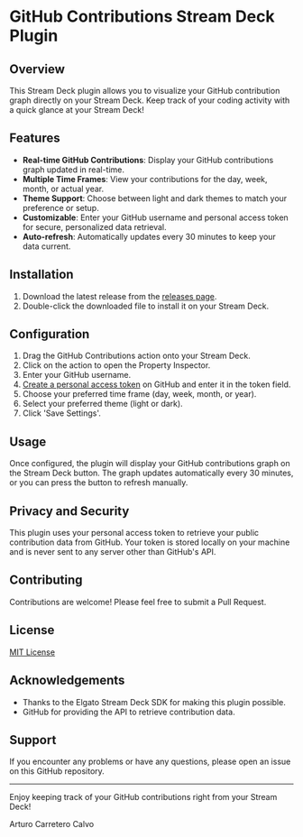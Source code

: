 # GitHub Contributions Stream Deck Plugin

## Overview

This Stream Deck plugin allows you to visualize your GitHub contribution graph directly on your Stream Deck. Keep track of your coding activity with a quick glance at your Stream Deck!

## Features

- **Real-time GitHub Contributions**: Display your GitHub contributions graph updated in real-time.
- **Multiple Time Frames**: View your contributions for the day, week, month, or actual year.
- **Theme Support**: Choose between light and dark themes to match your preference or setup.
- **Customizable**: Enter your GitHub username and personal access token for secure, personalized data retrieval.
- **Auto-refresh**: Automatically updates every 30 minutes to keep your data current.

## Installation

1. Download the latest release from the [releases page](link-to-your-releases-page).
2. Double-click the downloaded file to install it on your Stream Deck.

## Configuration

1. Drag the GitHub Contributions action onto your Stream Deck.
2. Click on the action to open the Property Inspector.
3. Enter your GitHub username.
4. [Create a personal access token](https://docs.github.com/en/authentication/keeping-your-account-and-data-secure/managing-your-personal-access-tokens) on GitHub and enter it in the token field.
5. Choose your preferred time frame (day, week, month, or year).
6. Select your preferred theme (light or dark).
7. Click 'Save Settings'.

## Usage

Once configured, the plugin will display your GitHub contributions graph on the Stream Deck button. The graph updates automatically every 30 minutes, or you can press the button to refresh manually.

## Privacy and Security

This plugin uses your personal access token to retrieve your public contribution data from GitHub. Your token is stored locally on your machine and is never sent to any server other than GitHub's API.

## Contributing

Contributions are welcome! Please feel free to submit a Pull Request.

## License

[MIT License](LICENSE)

## Acknowledgements

- Thanks to the Elgato Stream Deck SDK for making this plugin possible.
- GitHub for providing the API to retrieve contribution data.

## Support

If you encounter any problems or have any questions, please open an issue on this GitHub repository.

---

Enjoy keeping track of your GitHub contributions right from your Stream Deck!

Arturo Carretero Calvo